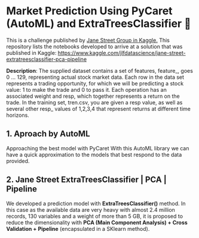 # Market Prediction Using PyCaret (AutoML) and ExtraTreesClassifier 🚀
This is a challenge published by [Jane Street Group in Kaggle.](https://www.kaggle.com/c/jane-street-market-prediction)
This repository lists the notebooks developed to arrive at a solution that was published in Kaggle: https://www.kaggle.com/jlfdatascience/jane-street-extratreesclassifier-pca-pipeline

**Description**: The supplied dataset contains a set of features, feature_, goes 0 ... 129, representing actual stock market data. Each row in the data set represents a trading opportunity, for which we will be predicting a stock value: 1 to make the trade and 0 to pass it. Each operation has an associated weight and resp, which together represents a return on the trade. In the training set, tren.csv, you are given a resp value, as well as several other resp_ values of 1,2,3,4 that represent returns at different time horizons.


## 1. Aproach by AutoML
Approaching the best model with PyCaret
With this AutoML library we can have a quick approximation to the models that best respond to the data provided.

## 2. Jane Street ExtraTreesClassifier | PCA | Pipeline
We developed a prediction model with **ExtraTreesClassifier()** method.  In this case as the available data are very heavy with almost 2.4 million records, 130 variables and a weight of more than 5 GB, it is proposed to reduce the dimensionality with **PCA (Main Component Analysis) + Cross Validation + Pipeline** (encapsulated in a SKlearn method).
